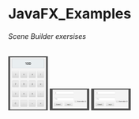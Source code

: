 # JavaFX_Examples
###### Scene Builder exersises 
<img src="https://github.com/Jenna-P/JavaFX_Examples/blob/master/Calculator.png?raw=true" width="80" title="Calculator">
<img src="https://github.com/Jenna-P/JavaFX_Examples/blob/master/Login.png?raw=true" width="80" title="Login">
<img src="https://github.com/Jenna-P/JavaFX_Examples/blob/master/Login.png?raw=true" width="80" title="MinGUI">
